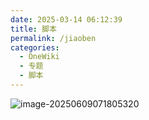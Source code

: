 ```yaml
---
date: 2025-03-14 06:12:39
title: 脚本
permalink: /jiaoben
categories:
  - OneWiki
  - 专题
  - 脚本
---
```


![image-20250609071805320](https://img.onedayxyy.cn/images/image-20250609071805320.png)

